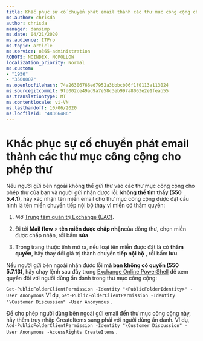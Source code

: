 ```yaml
---
title: Khắc phục sự cố chuyển phát email thành các thư mục công cộng cho phép thư
ms.author: chrisda
author: chrisda
manager: dansimp
ms.date: 04/21/2020
ms.audience: ITPro
ms.topic: article
ms.service: o365-administration
ROBOTS: NOINDEX, NOFOLLOW
localization_priority: Normal
ms.custom:
- "1956"
- "3500007"
ms.openlocfilehash: 74a26306766ed7952a3bbbcb06f1f0113a113024
ms.sourcegitcommit: 9fd002ce49ad9a7e58c3eb997a8063e2e1feab55
ms.translationtype: MT
ms.contentlocale: vi-VN
ms.lasthandoff: 10/06/2020
ms.locfileid: "48366486"
---
```

# <a name="fix-email-delivery-issues-to-mail-enabled-public-folders"></a>Khắc phục sự cố chuyển phát email thành các thư mục công cộng cho phép thư

Nếu người gửi bên ngoài không thể gửi thư vào các thư mục công cộng cho phép thư của bạn và người gửi nhận được lỗi: **không thể tìm thấy (550 5.4.1)**, hãy xác nhận tên miền email cho thư mục công cộng được đặt cấu hình là tên miền chuyển tiếp nội bộ thay vì miền có thẩm quyền:

1. Mở [Trung tâm quản trị Exchange (EAC)](https://docs.microsoft.com/Exchange/exchange-admin-center).

2. Đi tới **Mail flow** \> **tên miền được chấp nhận**của dòng thư, chọn miền được chấp nhận, rồi bấm **sửa**.

3. Trong trang thuộc tính mở ra, nếu loại tên miền được đặt là có **thẩm quyền**, hãy thay đổi giá trị thành chuyển **tiếp nội bộ** , rồi bấm **lưu**.

Nếu người gửi bên ngoài nhận được lỗi **mà bạn không có quyền (550 5.7.13)**, hãy chạy lệnh sau đây trong [Exchange Online PowerShell](https://docs.microsoft.com/powershell/exchange/exchange-online/connect-to-exchange-online-powershell/connect-to-exchange-online-powershell) để xem quyền đối với người dùng ẩn danh trong thư mục công cộng:

`Get-PublicFolderClientPermission -Identity "<PublicFolderIdentity>" -User Anonymous` Ví dụ, `Get-PublicFolderClientPermission -Identity "\Customer Discussion" -User Anonymous` .

Để cho phép người dùng bên ngoài gửi email đến thư mục công cộng này, hãy thêm truy nhập CreateItems sang phải với người dùng ẩn danh. Ví dụ, `Add-PublicFolderClientPermission -Identity "\Customer Discussion" -User Anonymous -AccessRights CreateItems` .
